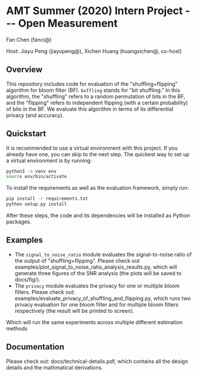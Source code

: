 # AMT Summer (2020) Intern Project --- Open Measurement

Fan Chen (fanci@)

Host: Jiayu Peng (jiayupeng@), Xichen Huang (huangxichen@, co-host)

## Overview

This repository includes code for evaluation of the "shuffling+flipping" algorithm for bloom filter (BF). 
`buffling` stands for "bit shuffling." 
In this algorithm, the "shuffling" refers to a random permutation of bits in the BF, and the "flipping" refers to independent flipping (with a certain probability) of bits in the BF. 
We evaluate this algorithm in terms of its differential privacy (and accuracy). 

## Quickstart
It is recommended to use a virtual environment with this project. 
If you already have one, you can skip to the next step.
The quickest way to set up a virtual environment is by running:
```bash
python3 -m venv env
source env/bin/activate
```
To install the requirements as well as the evaluation framework, simply run:
```bash
pip install -r requirements.txt
python setup.py install
```
After these steps, the code and its dependencies will be installed as Python 
packages.

## Examples
* The `signal_to_noise_ratio` module evaluates the signal-to-noise ratio of the output of "shuffling+flipping". Please check out examples/plot_signal_to_noise_ratio_analysis_results.py, which will generate three figures of the SNR analysis (the plots will be saved to docs/fig/). 
* The `privacy` module evaluates the privacy for one or multiple bloom filters. Please check out: examples/evaluate_privacy_of_shuffling_and_flipping.py, which runs two privacy evaluation for one bloom filter and for multiple bloom filters respectively (the result will be printed to screen).

Which will run the same experiments across multiple different estimation methods

## Documentation 

Please check out: docs/technical-details.pdf, which contains all the design details and the mathmatical derivations. 
